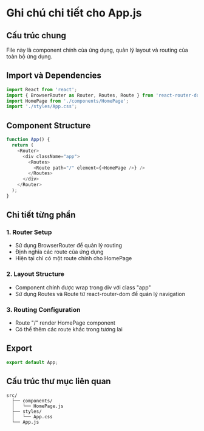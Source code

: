 # Ghi chú chi tiết cho App.js

## Cấu trúc chung
File này là component chính của ứng dụng, quản lý layout và routing của toàn bộ ứng dụng.

## Import và Dependencies
```javascript
import React from 'react';
import { BrowserRouter as Router, Routes, Route } from 'react-router-dom';
import HomePage from './components/HomePage';
import './styles/App.css';
```

## Component Structure
```javascript
function App() {
  return (
    <Router>
      <div className="app">
        <Routes>
          <Route path="/" element={<HomePage />} />
        </Routes>
      </div>
    </Router>
  );
}
```

## Chi tiết từng phần

### 1. Router Setup
- Sử dụng BrowserRouter để quản lý routing
- Định nghĩa các route của ứng dụng
- Hiện tại chỉ có một route chính cho HomePage

### 2. Layout Structure
- Component chính được wrap trong div với class "app"
- Sử dụng Routes và Route từ react-router-dom để quản lý navigation

### 3. Routing Configuration
- Route "/" render HomePage component
- Có thể thêm các route khác trong tương lai

## Export
```javascript
export default App;
```

## Cấu trúc thư mục liên quan
```
src/
  ├── components/
  │   └── HomePage.js
  ├── styles/
  │   └── App.css
  └── App.js
``` 